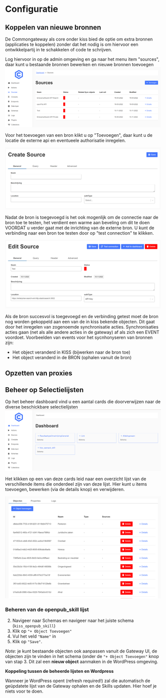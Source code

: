 # Configuratie



## Koppelen van nieuwe bronnen
De Commongateway als core onder kiss bied de optie om extra bronnen (applicaties te koppelen) zonder dat het nodig is om hiervoor een ontwikkelpartij in te schakkelen of code te schrijven.

Log hiervoor in op de admin omgeving en ga naar het menu item "sources", daar kunt u bestaande bronnen bewerken en nieuwe bronnen toevoegen
![img_2.png](img_2.png)

Voor het toevoegen van een bron klikt u op "Toevoegen", daar kunt u de locatie de externe api en eventueele authorisatie inregelen.

![img_3.png](img_3.png)

Nadat de bron is toegevoegd is het ook mogenlijk om de connectie naar de bron toe te testen, het verdient een warme aan beveling om dit te doen VOORDAT u verder gaat met de inrichting van de externe bron. U kunt de verbinding naar een bron toe testen door op "test connection" te klikken.

![img_4.png](img_4.png)

Als de bron succesvol is toegevoegd en de verbinding getest moet de bron nog worden gekoppeld aan een van de in kiss bekende objecten. Dit gaat door het inregelen van zogenoemde synchronisatie acties. Synchronisaties acties gaan (net als alle andere acties in de gateway) af als zich een EVENT voordoet. Voorbeelden van events voor het sycnhonyseren van bronnen zijn:
- Het object veranderd in KISS (bijwerken naar de bron toe)
- Het object veranderd in de BRON (ophalen vanuit de bron)

## Opzetten van proxies


## Beheer op Selectielijsten
Op het beheer dashboard vind u een aantal cards die doorverwijzen naar de diverse beschickbare selectielijsten
![img.png](img.png)

Het klikken op een van deze cards leid naar een overzicht lijst van de verschillende items die onderdeel zijn van deze lijst. Hier kunt u items toevoegen, bewerken (via de details knop) en verwijderen.

![img_1.png](img_1.png)

### Beheren van de openpub_skill lijst

2. Navigeer naar Schemas en navigeer naar het juiste schema (`kiss_openpub_skill`)
3. Klik op `"+ Object Toevoegen"`
4. Vul het veld `"Name"` in
5. Klik op `"Save"`.

_Note:_ je kunt bestaande objecten ook aanpassen vanuit de Gateway UI, de objecten zijn te vinden in het schema (onder de `"+ Object Toevoegen"` knop van stap 3. Dit zal een **nieuw object** aanmaken in de WordPress omgeving.

**Koppeling tussen de beheerde lijsten en Wordpress**

Wanneer je WordPress opent (refresh required!) zal die automatisch de geüpdatete lijst van de Gateway ophalen en de Skills updaten. Hier hoef je niets voor te doen.
